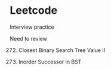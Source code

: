 # Leetcode
Interview practice

Need to review

272. Closest Binary Search Tree Value II

285. Inorder Successor in BST

